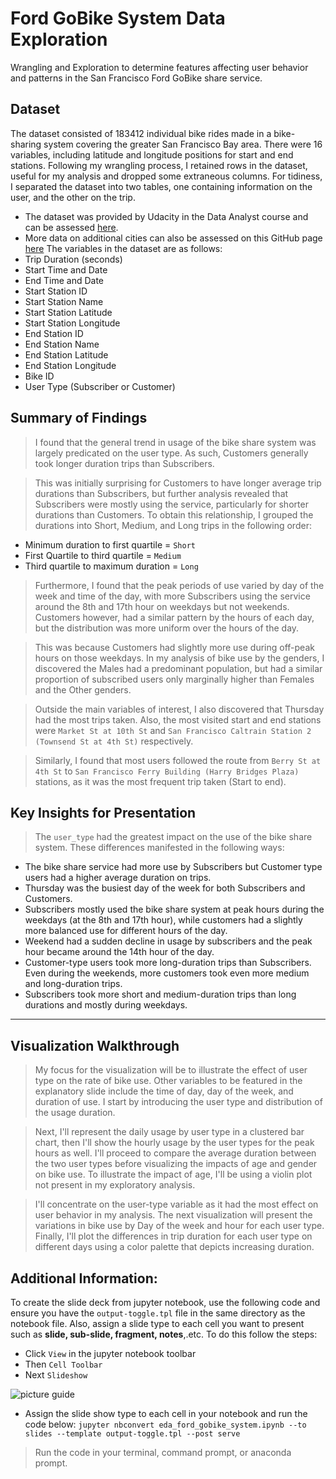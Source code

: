 # Ford GoBike System Data Exploration
Wrangling and Exploration to determine features affecting user behavior and patterns in the San Francisco Ford GoBike share service.
## Dataset
The dataset consisted of 183412 individual bike rides made in a bike-sharing system covering the greater San Francisco Bay area. There were 16 variables, including latitude and longitude positions for start and end stations.
Following my wrangling process, I retained rows in the dataset, useful for my analysis and dropped some extraneous columns. For tidiness, I separated the dataset into two tables, one containing information on the user, and the other on the trip.
- The dataset was provided by Udacity in the Data Analyst course and can be assessed [here](https://video.udacity-data.com/topher/2020/October/5f91cf38_201902-fordgobike-tripdata/201902-fordgobike-tripdata.csv).
- More data on additional cities can also be assessed on this GitHub page [here](https://www.google.com/url?q=https://github.com/BetaNYC/Bike-Share-Data-Best-Practices/wiki/Bike-Share-Data-Systems&sa=D&source=editors&ust=1658742700929482&usg=AOvVaw2vYZ7-sONEyUEd006XOg0k)
The variables in the dataset are as follows:
- Trip Duration (seconds)
- Start Time and Date
- End Time and Date
- Start Station ID
- Start Station Name
- Start Station Latitude
- Start Station Longitude
- End Station ID
- End Station Name
- End Station Latitude
- End Station Longitude
- Bike ID
- User Type (Subscriber or Customer)

## Summary of Findings

>I found that the general trend in usage of the bike share system was largely predicated on the user type. As such, Customers generally took longer duration trips than Subscribers.

>This was initially surprising for Customers to have longer average trip durations than Subscribers, but further analysis revealed that Subscribers were mostly using the service, particularly for shorter durations than Customers.
To obtain this relationship, I grouped the durations into Short, Medium, and Long trips in the following order:
- Minimum duration to first quartile = `Short`
- First Quartile to third quartile = `Medium`
- Third quartile to maximum duration = `Long`

>Furthermore, I found that the peak periods of use varied by day of the week and time of the day, with more Subscribers using the service around the 8th and 17th hour on weekdays but not weekends. Customers however, had a similar pattern by the hours of each day, but the distribution was more uniform over the hours of the day.

>This was because Customers had slightly more use during off-peak hours on those weekdays. In my analysis of bike use by the genders, I discovered the Males had a predominant population, but had a similar proportion of subscribed users only marginally higher than Females and the Other genders.

>Outside the main variables of interest, I also discovered that Thursday had the most trips taken. Also, the most visited start and end stations were `Market St at 10th St` and `San Francisco Caltrain Station 2 (Townsend St at 4th St)` respectively.

>Similarly, I found that most users followed the route from `Berry St at 4th St` to `San Francisco Ferry Building (Harry Bridges Plaza)` stations, as it was the most frequent trip taken (Start to end).

## Key Insights for Presentation

> The `user_type` had the greatest impact on the use of the bike share system. These differences manifested in the following ways:
- The bike share service had more use by Subscribers but Customer type users had a higher average duration on trips.
- Thursday was the busiest day of the week for both Subscribers and Customers.
- Subscribers mostly used the bike share system at peak hours during the weekdays (at the 8th and 17th hour), while customers had a slightly more balanced use for different hours of the day.
- Weekend had a sudden decline in usage by subscribers and the peak hour became around the 14th hour of the day.
- Customer-type users took more long-duration trips than Subscribers. Even during the weekends, more customers took even more medium and long-duration trips.
- Subscribers took more short and medium-duration trips than long durations and mostly during weekdays.

---

## Visualization Walkthrough

> My focus for the visualization will be to illustrate the effect of user type on the rate of bike use. Other variables to be featured in the explanatory slide include the time of day, day of the week, and duration of use. I start by introducing the user type and distribution of the usage duration.

> Next, I'll represent the daily usage by user type in a clustered bar chart, then I'll show the hourly usage by the user types for the peak hours as well. I'll proceed to compare the average duration between the two user types before visualizing the impacts of age and gender on bike use. To illustrate the impact of age, I'll be using a violin plot not present in my exploratory analysis.

> I'll concentrate on the user-type variable as it had the most effect on user behavior in my analysis. The next visualization will present the variations in bike use by Day of the week and hour for each user type. Finally, I'll plot the differences in trip duration for each user type on different days using a color palette that depicts increasing duration.

## Additional Information:
To create the slide deck from jupyter notebook, use the following code and ensure you have the `output-toggle.tpl` file in the same directory as the notebook file.
Also, assign a slide type to each cell you want to present such as **slide, sub-slide, fragment, notes**,.etc. To do this follow the steps:
- Click `View` in the jupyter notebook toolbar
- Then `Cell Toolbar`
- Next `Slideshow`

![picture guide](https://encrypted-tbn0.gstatic.com/images?q=tbn:ANd9GcQuD6Ajb4baS7vI1f2TJKdGTd0FtQVjaOZO7dZqoL9RQDRuuIkMT1rrIuChAGVe5YRtP00&usqp=CAU)
- Assign the slide show type to each cell in your notebook and run the code below:
`jupyter nbconvert eda_ford_gobike_system.ipynb --to slides --template output-toggle.tpl
--post serve`
> Run the code in your terminal, command prompt, or anaconda prompt.


